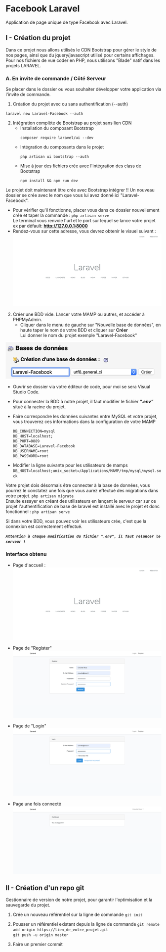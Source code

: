# Facebook Laravel

Application de page unique de type Facebook avec Laravel.

## I - Création du projet

Dans ce projet nous allons utilisés le CDN Bootstrap pour gérer le style de nos pages, ainsi que du jquery/javascript utilisé pour certains affichages.
Pour nos fichiers de vue coder en PHP, nous utilisons "Blade" natif dans les projets LARAVEL.

### A. En invite de commande / Côté Serveur

Se placer dans le dossier ou vous souhaiter développer votre application via l'invite de commande.

1. Création du projet avec ou sans authentification (--auth)

```
laravel new Laravel-Facebook --auth
```

2. Intégration complète de Bootstrap au projet sans lien CDN
    - Installation du composant Bootstrap
        ```
        composer require laravel/ui --dev
        ```
    - Intégration du composants dans le projet
        ```
        php artisan ui bootstrap --auth
        ```
    - Mise à jour des fichiers crée avec l'intégration des class de Bootstrap
        ```
        npm install && npm run dev
        ```

Le projet doit maintenant être crée avec Bootstrap intégrer !!
Un nouveau dossier se crée avec le nom que vous lui avez donné ici "Laravel-Facebook".

-   Pour vérifier qu'il fonctionne, placer vous dans ce dossier nouvellement crée et taper la commande : `php artisan serve`<br>
    Le terminal vous renvoie l'url et le port sur lequel se lance votre projet
    ex par défault: **http://127.0.0.1:8000**
-   Rendez-vous sur cette adresse, vous devrez obtenir le visuel suivant :
    ![docs/localhost.png](docs/localhost.png)

2. Créer une BDD vide.
   Lancer votre MAMP ou autres, et accéder à PHPMyAdmin.
    - Cliquer dans le menu de gauche sur "Nouvelle base de données", en haute taper le nom de votre BDD et cliquer sur **Créer**<br>
      Lui donner le nom du projet exemple "Laravel-Facebook"

![docs/PHPMyAdmin-CreateBDD.png](docs/PHPMyAdmin-CreateBDD.png)

-   Ouvrir se dossier via votre éditeur de code, pour moi se sera Visual Studio Code.
-   Pour connecter la BDD à notre projet, il faut modifier le fichier **_".env"_** situé à la racine du projet.

-   Faire correspondre les données suivantes entre MySQL et votre projet, vous trouverez ces informations dans la configuration de votre MAMP

    ```
    DB_CONNECTION=mysql
    DB_HOST=localhost;
    DB_PORT=8889
    DB_DATABASE=Laravel-Facebook
    DB_USERNAME=root
    DB_PASSWORD=root
    ```

-   Modifier la ligne suivante pour les utilisateurs de mamps
    `DB_HOST=localhost;unix_socket=/Applications/MAMP/tmp/mysql/mysql.sock`

Votre projet dois désormais être connecter à la base de données, vous pourrez le constatez une fois que vous aurez effectué des migrations dans votre projet.
`php artisan migrate`<br>
Ensuite essayer en créant des utilisateurs en lançant le serveur car sur ce projet l'authentification de base de laravel est installé avec le projet et donc fonctionnel :
`php artisan serve`<br>

Si dans votre BDD, vous pouvez voir les utilisateurs crée, c'est que la connexion est correctement effectué.

**_`Attention à chaque modification du fichier ".env", il faut relancer le serveur !`_**

### Interface obtenu

-   Page d'accueil :
    ![docs/localhost.png](docs/localhost.png)

-   Page de "Register"
    ![docs/Base-register.png](docs/Base-register.png)

-   Page de "Login"
    ![docs/Base-login.png](docs/Base-login.png)

-   Page une fois connecté
    ![docs/Base-logged_in.png](docs/Base-logged_in.png)

## II - Création d'un repo git

Gestionnaire de version de notre projet, pour garantir l'optimisation et la sauvegarde du projet.

1. Crée un nouveau référentiel sur la ligne de commande
   `git init`<br>

2. Pousser un référentiel existant depuis la ligne de commande
   `git remote add origin https://lien_de_votre_projet.git`<br>
   `git push -u origin master`<br>

3. Faire un premier commit
